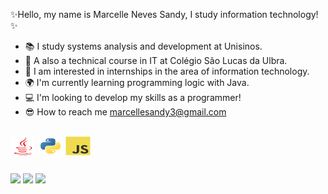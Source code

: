 ✨Hello, my name is Marcelle Neves Sandy, I study information technology!✨

- 📚 I study systems analysis and development at Unisinos.
- 👀 A also a technical course in IT at Colégio São Lucas da Ulbra.
- 🤍 I am interested in internships in the area of ​​information technology.
- 🌍 I'm currently learning programming logic with Java.
- 💻 I'm looking to develop my skills as a programmer!
- 😎 How to reach me marcellesandy3@gmail.com


<div style="display: inline_block"><br>
  <img align="center" alt="Marcelle-Jv" height="30" width="40" src="https://raw.githubusercontent.com/devicons/devicon/master/icons/java/java-plain.svg">
  <img align="center" alt="Marcelle-Python" height="30" width="40" src="https://raw.githubusercontent.com/devicons/devicon/master/icons/python/python-original.svg">
  <img align="center" alt="Marcelle-JavaScript" height="30" width="40" src="https://raw.githubusercontent.com/devicons/devicon/master/icons/javascript/javascript-original.svg">
</div>
  
  ##
 
<div> 
  <a href="https://www.instagram.com/marcellenevessandy/" target="_blank"><img src="https://img.shields.io/badge/-Instagram-%23E4405F?style=for-the-badge&logo=instagram&logoColor=white" target="_blank"></a>
  <a href = "mailto:marcellesandy3@gmail.com"><img src="https://img.shields.io/badge/-Gmail-%23333?style=for-the-badge&logo=gmail&logoColor=white" target="_blank"></a>
  <a href="https://www.linkedin.com/in/marcelle-sandy-8527b1237/" target="_blank"><img src="https://img.shields.io/badge/-LinkedIn-%230077B5?style=for-the-badge&logo=linkedin&logoColor=white" target="_blank"></a> 
  
</div>
